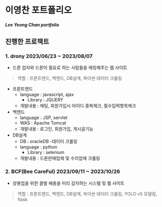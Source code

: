 # 이영찬 포트폴리오
##### Lee Yeong Chan portfolio

## 진행한 프로잭트
### 1. drony 2023/06/23 ~ 2023/08/07
- 드론 업자와 드론이 필요로 하는 사람들을 매칭해주는 웹 사이트

> 역할 : 프론트엔드, 백엔드, DB설계, 파이썬 데이터 크롤링
- 프론트엔드
  - language : javascript, ajax
    - Library : JQUERY
  - 개발내용 : 채팅, 회원가입시 아이디 중복체크, 필수입력항목체크
- 백엔드
  - language : JSP, servlet
  - WAS : Apache Tomcat
  - 개발내용 : 로그인, 회원가입, 게시글기능
- DB설계
  - DB : oracleDB
-데이터 크롤링
  - language : python
    - Library : selenium
  - 개발내용 : 드론판매업체 및 수리업체 크롤링

### 2. BCF(Bee CareFul) 2023/09/11 ~ 2023/10/26
- 양봉업을 위한 꿀벌 해충을 미리 감지하는 시스템 및 웹 사이트

> 역할 : 프론트엔드, 백엔드, DB설계, 파이썬 데이터 크롤링, YOLO v5 모델링, flask

